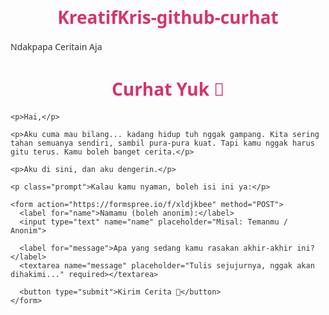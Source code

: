 # KreatifKris-github-curhat
<!DOCTYPE html>
<html lang="id">
<head>
  <meta charset="UTF-8">
  <tittle>Ndakpapa Ceritain Aja</title>
  <style>
    body {
      font-family: 'Segoe UI', sans-serif;
      background: url('Bg.web.jpg') no-repeat center center fixed;
      background-size: cover;
      padding: 30px;
      color: #333;
    }

    .container {
      max-width: 600px;
      margin: auto;
      background: rgba(255, 246, 246, 0.92); /* semi-transparan */
      padding: 25px;
      border-radius: 16px;
      box-shadow: 0 0 25px rgba(0,0,0,0.15);
    }

    h1 {
      color: #d6336c;
      text-align: center;
    }

    p {
      line-height: 1.7;
      font-size: 16px;
    }

    .prompt {
      margin-top: 30px;
      font-weight: bold;
      font-size: 17px;
      color: #444;
    }

    input, textarea {
      width: 100%;
      padding: 10px;
      margin-top: 10px;
      margin-bottom: 15px;
      border: 1px solid #ccc;
      border-radius: 8px;
      font-size: 15px;
      background-color: #fff;
    }

    button {
      padding: 12px 20px;
      background-color: #ff6f91;
      color: white;
      font-weight: bold;
      border: none;
      border-radius: 8px;
      cursor: pointer;
    }

    button:hover {
      background-color: #e85974;
    }
  </style>
</head>
<body>

  <div class="container">
    <h1>Curhat Yuk 💬</h1>
    
    <p>Hai,</p>

    <p>Aku cuma mau bilang... kadang hidup tuh nggak gampang. Kita sering tahan semuanya sendiri, sambil pura-pura kuat. Tapi kamu nggak harus gitu terus. Kamu boleh banget cerita.</p>

    <p>Aku di sini, dan aku dengerin.</p>

    <p class="prompt">Kalau kamu nyaman, boleh isi ini ya:</p>

    <form action="https://formspree.io/f/xldjkbee" method="POST">
      <label for="name">Namamu (boleh anonim):</label>
      <input type="text" name="name" placeholder="Misal: Temanmu / Anonim">

      <label for="message">Apa yang sedang kamu rasakan akhir-akhir ini?</label>
      <textarea name="message" placeholder="Tulis sejujurnya, nggak akan dihakimi..." required></textarea>

      <button type="submit">Kirim Cerita 💌</button>
    </form>
  </div>

</body>
</html>
